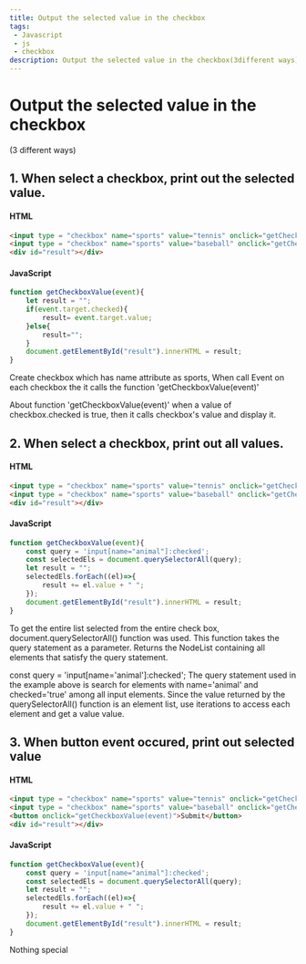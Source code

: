 ```yaml
---
title: Output the selected value in the checkbox
tags: 
 - Javascript
 - js
 - checkbox
description: Output the selected value in the checkbox(3different ways)
---
```


# Output the selected value in the checkbox
(3 different ways)

## 1. When select a checkbox, print out the selected value.
#### HTML
  ```html
  <input type = "checkbox" name="sports" value="tennis" onclick="getCheckboxValue(event)">Tennis
  <input type = "checkbox" name="sports" value="baseball" onclick="getCheckboxValue(event)">Baseball
  <div id="result"></div>
  ```
#### JavaScript
 ```js
 function getCheckboxValue(event){
     let result = "";
     if(event.target.checked){
         result= event.target.value;
     }else{
         result="";
     }
     document.getElementById("result").innerHTML = result;
 }
 ```
Create checkbox which has name attribute as sports,
When call Event on each checkbox the it calls the function 'getCheckboxValue(event)'

About function 'getCheckboxValue(event)'
when a value of checkbox.checked is true, then it calls checkbox's value and display it.


## 2. When select a checkbox, print out all values.
#### HTML
  ```html
  <input type = "checkbox" name="sports" value="tennis" onclick="getCheckboxValue(event)">Tennis
  <input type = "checkbox" name="sports" value="baseball" onclick="getCheckboxValue(event)">Baseball
  <div id="result"></div>
  ```
#### JavaScript
 ```js
 function getCheckboxValue(event){
     const query = 'input[name="animal"]:checked';
     const selectedEls = document.querySelectorAll(query);
     let result = "";
     selectedEls.forEach((el)=>{
         result += el.value + " ";
     });
     document.getElementById("result").innerHTML = result;
 }
 ```
To get the entire list selected from the entire check box, document.querySelectorAll() function was used.
This function takes the query statement as a parameter.
Returns the NodeList containing all elements that satisfy the query statement.

const query = 'input[name='animal']:checked';
The query statement used in the example above is search for elements with name='animal' and checked='true' among all input elements. Since the value returned by the querySelectorAll() function is an element list, use iterations to access each element and get a value value.


## 3. When button event occured, print out selected value
#### HTML
  ```html
  <input type = "checkbox" name="sports" value="tennis" onclick="getCheckboxValue(event)">Tennis
  <input type = "checkbox" name="sports" value="baseball" onclick="getCheckboxValue(event)">Baseball
  <button onclick="getCheckboxValue(event)">Submit</button>
  <div id="result"></div>
  ```
#### JavaScript
 ```js
 function getCheckboxValue(event){
     const query = 'input[name="animal"]:checked';
     const selectedEls = document.querySelectorAll(query);
     let result = "";
     selectedEls.forEach((el)=>{
         result += el.value + " ";
     });
     document.getElementById("result").innerHTML = result;
 }
 ```

 Nothing special